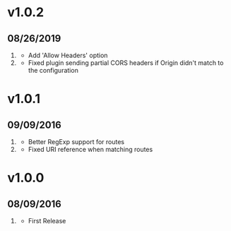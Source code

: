 # v1.0.2
## 08/26/2019

1. [](#improved)
    * Add 'Allow Headers' option
1. [](#bugfix)
    * Fixed plugin sending partial CORS headers if Origin didn't match to the configuration

# v1.0.1
## 09/09/2016

1. [](#improved)
    * Better RegExp support for routes
1. [](#bugfix)
    * Fixed URI reference when matching routes
    
# v1.0.0
##  08/09/2016

1. [](#new)
    * First Release
